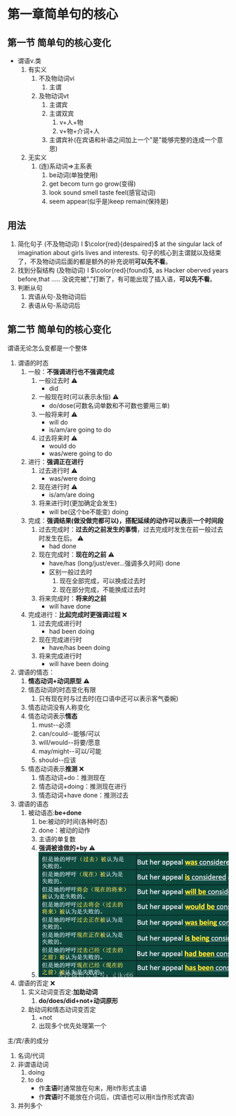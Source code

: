 # 第一章简单句的核心
## 第一节 简单句的核心变化
- 谓语v.类
  1. 有实义
     1. 不及物动词vi
        1. 主谓
     2. 及物动词vt
        1. 主谓宾
        2. 主谓双宾
           1. v+人+物
           2. v+物+介词+人
        3. 主谓宾补(在宾语和补语之间加上一个"是"能够完整的连成一个意思)
  2. 无实义
     1. (连)系动词$\Rightarrow$主系表
        1. be动词(单独使用)
        2. get becom turn go grow(变得)
        3. look sound smell taste feel(感官动词)
        4. seem appear(似乎是)keep remain(保持是)
## 用法
1. 简化句子 (不及物动词)
   I $\color{red}{despaired}$ at the singular lack of imagination about girls lives and interests.
   句子的核心到主谓就以及结束了，不及物动词后面的都是额外的补充说明**可以先不看**。
2. 找到分裂结构 (及物动词)
   I $\color{red}{found}$, as Hacker oberved years before,that .....
   没说完被","打断了，有可能出现了插入语，**可以先不看**。
3. 判断从句
   1. 宾语从句-及物动词后
   2. 表语从句-系动词后


## 第二节 简单句的核心变化

谓语无论怎么变都是一个整体
1. 谓语的时态
   1. 一般：**不强调进行也不强调完成**
      1. 一般过去时 ⚠️
         - did
      2. 一般现在时(可以表示永恒) ⚠️
         - do/dose(可数名词单数和不可数也要用三单)
      3. 一般将来时 ⚠️
         - will do
         - is/am/are going to do
      4. 过去将来时 ⚠️
         -  would do
         -  was/were going to do
   2. 进行：**强调正在进行**
      1. 过去进行时 ⚠️
         - was/were doing
      2. 现在进行时 ⚠️
         - is/am/are doing 
      3. 将来进行时(更加确定会发生) 
         - will be(这个be不能变) doing
   3. 完成：**强调结果(做没做完都可以)，搭配延续的动作可以表示一个时间段**
      1. 过去完成时：**过去的之前发生的事情**，过去完成时发生在前一般过去时发生在后。 ⚠️
         - had done
      2. 现在完成时：**现在的之前** ⚠️
         - have/has (long/just/ever...强调多久时间) done
         - 区别一般过去时
           1. 现在全部完成，可以换成过去时
           2. 现在部分完成，不能换成过去时
      3. 将来完成时：**将来的之前** 
         - will have done
   4. 完成进行：**比起完成时更强调过程** ❌
      1. 过去完成进行时
         - had been doing
      2. 现在完成进行时
         - have/has been doing
      3. 将来完成进行时
         -  will have been doing
2. 谓语的情态：
   1. **情态动词+动词原型** ⚠️
   2. 情态动词的时态变化有限
      1. 只有现在时与过去时(在口语中还可以表示客气委婉)
   3. 情态动词没有人称变化
   4. 情态动词表示**情态**
      1. must--必须
      2. can/could--能够/可以
      3. will/would--将要/愿意
      4. may/might--可以/可能
      5. should--应该
   5. 情态动词表示**推测** ❌
      1. 情态动词+do：推测现在
      2. 情态动词+doing：推测现在进行
      3. 情态动词+have done：推测过去
3. 谓语的语态
   1. 被动语态:**be+done**
      1. be:被动的时间(各种时态)
      2. done：被动的动作
      3. 主语的单复数
      4. **强调被谁做的+by** ⚠️
      5. ![](2021-05-28-20-04-35.png)
4. 谓语的否定 ❌
   1. 实义动词变否定:**加助动词**
      1. **do/does/did+not+动词原形**
   2. 助动词和情态动词变否定
      1. +not
      2. 出现多个优先处理第一个

主/宾/表的成分
1.  名词/代词
2.  非谓语动词
    1.  doing
    2. to do
       - 作**主语**时通常放在句末，用it作形式主语
       - 作**宾语**时不能放在介词后，(宾语也可以用it当作形式宾语)
3. 并列多个

